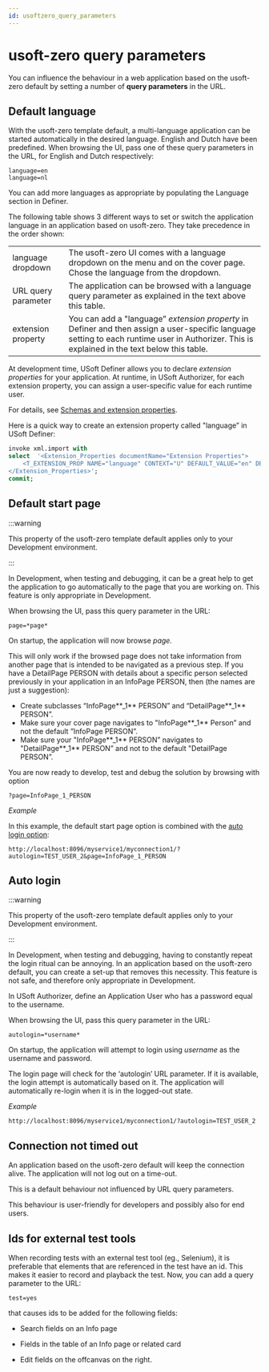 ```yaml
---
id: usoftzero_query_parameters
---
```


# usoft-zero query parameters

You can influence the behaviour in a web application based on the usoft-zero default by setting a number of **query parameters** in the URL.

## Default language

​With the usoft-zero template default, a multi-language application can be started automatically in the desired language. English and Dutch have been predefined. When browsing the UI, pass one of these query parameters in the URL, for English and Dutch respectively:

```
language=en
language=nl
```

You can add more languages as appropriate by populating the Language section in Definer.

The following table shows 3 different ways to set or switch the application language in an application based on usoft-zero. They take precedence in the order shown:

|        |        |
|--------|--------|
|language dropdown|The usoft-zero UI comes with a language dropdown on the menu and on the cover page. Chose the language from the dropdown.|
|URL query parameter|The application can be browsed with a language query parameter as explained in the text above this table.|
|extension property|You can add a "language” *extension property* in Definer and then assign a user-specific language setting to each runtime user in Authorizer. This is explained in the text below this table.|



At development time, USoft Definer allows you to declare *extension properties* for your application. At runtime, in USoft Authorizer, for each extension property, you can assign a user-specific value for each runtime user.

For details, see [Schemas and extension properties](/docs/Authorisation_and_access/Roles/Schemas_and_extension_properties.md).

Here is a quick way to create an extension property called "language” in USoft Definer:

```sql
invoke xml.import with
select  '<Extension_Properties documentName="Extension Properties">
    <T_EXTENSION_PROP NAME="language" CONTEXT="U" DEFAULT_VALUE="en" DESCRIPTION="" ACTIVE="Y"/>
</Extension_Properties>';
commit;
```

## Default start page


:::warning

This property of the usoft-zero template default applies only to your Development environment.

:::

In Development, when testing and debugging, it can be a great help to get the application to go automatically to the page that you are working on. This feature is only appropriate in Development.

When browsing the UI, pass this query parameter in the URL:

```
page=*page*
```

On startup, the application will now browse *page.*

This will only work if the browsed page does not take information from another page that is intended to be navigated as a previous step. If you have a DetailPage PERSON with details about a specific person selected previously in your application in an InfoPage PERSON, then (the names are just a suggestion):

- Create subclasses “InfoPage**_1** PERSON” and “DetailPage**_1** PERSON”.
- Make sure your cover page navigates to "InfoPage**_1** Person” and not the default ”InfoPage PERSON”.
- Make sure your "InfoPage**_1** PERSON” navigates to "DetailPage**_1** PERSON” and not to the default "DetailPage PERSON”.

You are now ready to develop, test and debug the solution by browsing with option

```language-http
?page=InfoPage_1_PERSON
```

*Example*

In this example, the default start page option is combined with the [auto login option]():

```language-http
http://localhost:8096/myservice1/myconnection1/?autologin=TEST_USER_2&page=InfoPage_1_PERSON
```

## Auto login


:::warning

This property of the usoft-zero template default applies only to your Development environment.

:::

In Development, when testing and debugging, having to constantly repeat the login ritual can be annoying. In an application based on the usoft-zero default, you can create a set-up that removes this necessity. This feature is not safe, and therefore only appropriate in Development.

In USoft Authorizer, define an Application User who has a password equal to the username.

When browsing the UI, pass this query parameter in the URL:

```
autologin=*username*
```

On startup, the application will attempt to login using *username* as the username and password.

The login page will check for the ‘autologin’ URL parameter. If it is available, the login attempt is automatically based on it. The application will automatically re-login when it is in the logged-out state.

*Example*

```language-http
http://localhost:8096/myservice1/myconnection1/?autologin=TEST_USER_2
```

## Connection not timed out

An application based on the usoft-zero default will keep the connection alive. The application will not log out on a time-out.

This is a default behaviour not influenced by URL query parameters.

This behaviour is user-friendly for developers and possibly also for end users.

## Ids for external test tools

When recording tests with an external test tool (eg., Selenium), it is preferable that elements that are referenced in the test have an id. This makes it easier to record and playback the test. Now, you can add a query parameter to the URL:

```language-http
test=yes
```

that causes ids to be added for the following fields:

- Search fields on an Info page


- Fields in the table of an Info page or related card


- Edit fields on the offcanvas on the right.